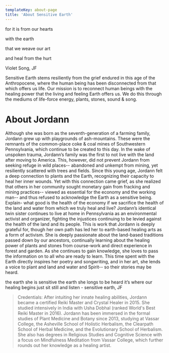 ```yaml
---
templateKey: about-page
title: 'About Sensitive Earth'
---
```

for it is from our hearts

with the earth

that we weave our art

and heal from the hurt

Violet Song, JF

Sensitive Earth stems resiliently from the grief endured in this age of the Anthropocene, where the human being has been disconnected from that which offers us life.  Our mission is to reconnect human beings with the healing power that the living and feeling Earth offers us.  We do this through the mediums of life-force energy, plants, stones, sound & song. 


# About Jordann
Although she was born as the seventh-generation of a farming family, Jordann grew up with playgrounds of ash-mountains. These were the remnants of the common-place coke & coal mines of Southwestern Pennsylvania, which continue to be created to this day. 
In the wake of unspoken trauma, Jordann’s family was the first to not live with the land after moving to America.  This, however, did not prevent Jordann from seeking refuge in wild places-- abandoned and unkempt from mining, yet resiliently scattered with trees and fields.  Since this young age, Jordann felt a deep connection to plants and the Earth, recognizing their capacity to heal her inner wounds.  Yet with this connection came grief, as she realized that others in her community sought monetary gain from fracking and mining practices-- viewed as essential for the economy and the working man-- and thus refused to acknowledge the Earth as a sensitive being.  Explain- what good is the health of the economy if we sacrifice the health of the land and water from which we truly heal and live?
Jordann’s identical twin sister continues to live at home in Pennsylvania as an environmental activist and organizer, fighting the injustices continuing to be levied against the health of the land and its people.  This is work that Jordann is deeply grateful for, though her own path has led her to earth-based healing arts as a form of activism.  She is deeply passionate about the land-based traditions passed down by our ancestors, continually learning about the healing power of plants and stones from course-work and direct experience in forest and garden.  As she continues to gain knowledge, she loves to pass the information on to all who are ready to learn.  This time spent with the Earth directly inspires her poetry and songwriting, and in her art, she lends a voice to plant and land and water and Spirit-- so their stories may be heard.

the earth
she is sensitive
the earth
she longs to be heard
it’s where our healing begins
just sit still and listen
    -  sensitive earth, JF

>Credentials: After intuiting her innate healing abilities, Jordann became a certified Reiki Master and Crystal Healer in 2015. She studied intensively in India with Usha Dobhal (ranked World's Best Reiki Master in 2016). Jordann has been immersed in the formal studies of Plant Medicine and Botany since 2013, studying at Vassar College, the Asheville School of Holistic Herbalism, the Clearpath School of Herbal Medicine, and the Evolutionary School of Herbalism. She also has degrees in Religious Studies and Cognitive Science with a focus on Mindfulness Meditation from Vassar College, which further rounds out her knowledge as a healing artist.
